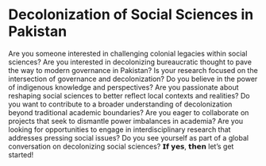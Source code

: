 # Decolonization of Social Sciences in Pakistan

Are you someone interested in challenging colonial legacies within social sciences? Are you interested in decolonizing bureaucratic thought to pave the way to modern governance in Pakistan? Is your research focused on the intersection of governance and decolonization? Do you believe in the power of indigenous knowledge and perspectives? Are you passionate about reshaping social sciences to better reflect local contexts and realities? Do you want to contribute to a broader understanding of decolonization beyond traditional academic boundaries? Are you eager to collaborate on projects that seek to dismantle power imbalances in academia? Are you looking for opportunities to engage in interdisciplinary research that addresses pressing social issues? Do you see yourself as part of a global conversation on decolonizing social sciences? 𝗜𝗳 𝘆𝗲𝘀, 𝘁𝗵𝗲𝗻 let’s get started!
